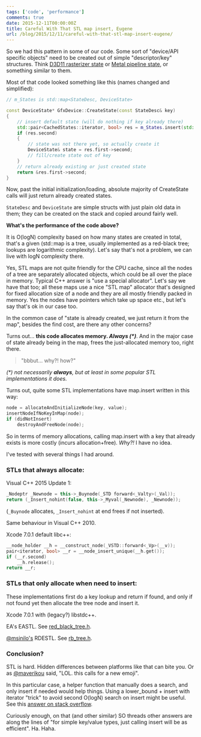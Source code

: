 ```yaml
---
tags: ['code', 'performance']
comments: true
date: 2015-12-11T00:00:00Z
title: Careful With That STL map insert, Eugene
url: /blog/2015/12/11/careful-with-that-stl-map-insert-eugene/
---
```


So we had this pattern in some of our code. Some sort of "device/API specific objects" need to be created
out of simple "descriptor/key" structures. Think [D3D11 rasterizer state](https://msdn.microsoft.com/en-us/library/windows/desktop/ff476516.aspx) or
[Metal pipeline state](https://developer.apple.com/library/ios/documentation/Metal/Reference/MTLRenderPipelineState_Ref/index.html), or something similar to them.

Most of that code looked something like this (names changed and simplified):

``` c++
// m_States is std::map<StateDesc, DeviceState>

const DeviceState* GfxDevice::CreateState(const StateDesc& key)
{
	// insert default state (will do nothing if key already there)
	std::pair<CachedStates::iterator, bool> res = m_States.insert(std::make_pair(key, DeviceState()));
	if (res.second)
	{
		// state was not there yet, so actually create it
		DeviceState& state = res.first->second;
		// fill/create state out of key
	}
	// return already existing or just created state
	return &res.first->second;
}
```

Now, past the initial initialization/loading, absolute majority of CreateState calls will just return already
created states.

`StateDesc` and `DeviceState` are simple structs with just plain old data in them; they can be created on the stack
and copied around fairly well.

**What's the performance of the code above?**

It is O(logN) complexity based on how many states are created in total, that's a given (std::map is a tree,
usually implemented as a red-black tree; lookups are logarithmic complexity). Let's say that's not a problem,
we can live with logN complexity there.

Yes, STL maps are not quite friendly for the CPU cache, since all the nodes of a tree are separately allocated
objects, which could be all over the place in memory. Typical C++ answer is "use a special allocator". Let's say
we have that too; all these maps use a nice "STL map" allocator that's designed for fixed allocation size of a node
and they are all mostly friendly packed in memory. Yes the nodes have pointers which take up space etc., but let's
say that's ok in our case too.

In the common case of "state is already created, we just return it from the map", besides the find cost,
are there any other concerns?

Turns out... **this code allocates memory. _Always (*)_**. And in the major case of state already being in the map,
frees the just-allocated memory too, right there.

> "bbbut... why?! how?"

_(*) not necessarily **always**, but at least in some popular STL implementations it does._

Turns out, quite some STL implementations have map.insert written in this way:

``` c++
node = allocateAndInitializeNode(key, value);
insertNodeIfNoKeyInMap(node);
if (didNotInsert)
	destroyAndFreeNode(node);
```

So in terms of memory allocations, calling map.insert with a key that already exists is more costly (incurs
allocation+free). _Why?!_ I have no idea.


I've tested with several things I had around.

### STLs that always allocate:

Visual C++ 2015 Update 1:
``` c++
_Nodeptr _Newnode = this->_Buynode(_STD forward<_Valty>(_Val));
return (_Insert_nohint(false, this->_Myval(_Newnode), _Newnode));
```
(`_Buynode` allocates, `_Insert_nohint` at end frees if not inserted).

Same behaviour in Visual C++ 2010.


Xcode 7.0.1 default libc++:
``` c++
__node_holder __h = __construct_node(_VSTD::forward<_Vp>(__v));
pair<iterator, bool> __r = __node_insert_unique(__h.get());
if (__r.second)
    __h.release();
return __r;
```

### STLs that only allocate when need to insert:

These implementations first do a key lookup and return if found,
and only if not found yet then allocate the tree node and insert it.

Xcode 7.0.1 with (legacy?) libstdc++.

EA's EASTL. See [red_black_tree.h](https://github.com/paulhodge/EASTL/blob/community/include/EASTL/internal/red_black_tree.h).

[@msinilo's](https://twitter.com/msinilo) RDESTL. See [rb_tree.h](https://github.com/msinilo/rdestl/blob/master/rb_tree.h).


### Conclusion?

STL is hard. Hidden differences between platforms like that can bite you.
Or as [@maverikou](https://twitter.com/maverikou) said, "LOL. this calls for a new emoji".

In this particular case, a helper function that manually does a search, and only insert if needed would
help things. Using a lower_bound + insert with iterator "trick" to avoid second O(logN) search on insert
might be useful. See this [answer on stack overflow](http://stackoverflow.com/a/101980).

Curiously enough, on that (and other similar)
SO threads other answers are along the lines of "for simple key/value types, just calling insert will be as efficient".
Ha. Haha.

